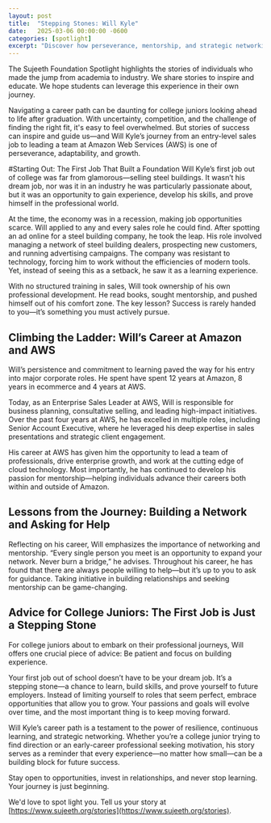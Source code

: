 ```yaml
---
layout: post
title:  "Stepping Stones: Will Kyle"
date:   2025-03-06 00:00:00 -0600
categories: [spotlight]
excerpt: "Discover how perseverance, mentorship, and strategic networking helped Will Kyle navigate challenges and achieve success in his journey from selling steel buildings to becoming an Enterprise Sales Leader at AWS. Learn practical tips for students on building experience, embracing opportunities, and making the most of their first job."
---
```

The Sujeeth Foundation Spotlight highlights the stories of individuals who made the jump from academia to industry.  We share stories to inspire and educate.  We hope students can leverage this experience in their own journey.

Navigating a career path can be daunting for college juniors looking ahead to life after graduation. With uncertainty, competition, and the challenge of finding the right fit, it's easy to feel overwhelmed. But stories of success can inspire and guide us—and Will Kyle’s journey from an entry-level sales job to leading a team at Amazon Web Services (AWS) is one of perseverance, adaptability, and growth.

#Starting Out: The First Job That Built a Foundation
Will Kyle’s first job out of college was far from glamorous—selling steel buildings. It wasn’t his dream job, nor was it in an industry he was particularly passionate about, but it was an opportunity to gain experience, develop his skills, and prove himself in the professional world.

At the time, the economy was in a recession, making job opportunities scarce. Will applied to any and every sales role he could find. After spotting an ad online for a steel building company, he took the leap. His role involved managing a network of steel building dealers, prospecting new customers, and running advertising campaigns. The company was resistant to technology, forcing him to work without the efficiencies of modern tools. Yet, instead of seeing this as a setback, he saw it as a learning experience.

With no structured training in sales, Will took ownership of his own professional development. He read books, sought mentorship, and pushed himself out of his comfort zone. The key lesson? Success is rarely handed to you—it’s something you must actively pursue.

## Climbing the Ladder: Will’s Career at Amazon and AWS
Will’s persistence and commitment to learning paved the way for his entry into major corporate roles. He spent have spent 12 years at Amazon, 8 years in ecommerce and 4 years at AWS.

Today, as an Enterprise Sales Leader at AWS, Will is responsible for business planning, consultative selling, and leading high-impact initiatives. Over the past four years at AWS, he has excelled in multiple roles, including Senior Account Executive, where he leveraged his deep expertise in sales presentations and strategic client engagement.

His career at AWS has given him the opportunity to lead a team of professionals, drive enterprise growth, and work at the cutting edge of cloud technology. Most importantly, he has continued to develop his passion for mentorship—helping individuals advance their careers both within and outside of Amazon.

## Lessons from the Journey: Building a Network and Asking for Help
Reflecting on his career, Will emphasizes the importance of networking and mentorship. “Every single person you meet is an opportunity to expand your network. Never burn a bridge,” he advises. Throughout his career, he has found that there are always people willing to help—but it’s up to you to ask for guidance. Taking initiative in building relationships and seeking mentorship can be game-changing.

## Advice for College Juniors: The First Job is Just a Stepping Stone
For college juniors about to embark on their professional journeys, Will offers one crucial piece of advice: Be patient and focus on building experience.

Your first job out of school doesn’t have to be your dream job. It’s a stepping stone—a chance to learn, build skills, and prove yourself to future employers. Instead of limiting yourself to roles that seem perfect, embrace opportunities that allow you to grow. Your passions and goals will evolve over time, and the most important thing is to keep moving forward.

Will Kyle’s career path is a testament to the power of resilience, continuous learning, and strategic networking. Whether you’re a college junior trying to find direction or an early-career professional seeking motivation, his story serves as a reminder that every experience—no matter how small—can be a building block for future success.

Stay open to opportunities, invest in relationships, and never stop learning. Your journey is just beginning.

We'd love to spot light you.  Tell us your story at [https://www.sujeeth.org/stories](https://www.sujeeth.org/stories).
